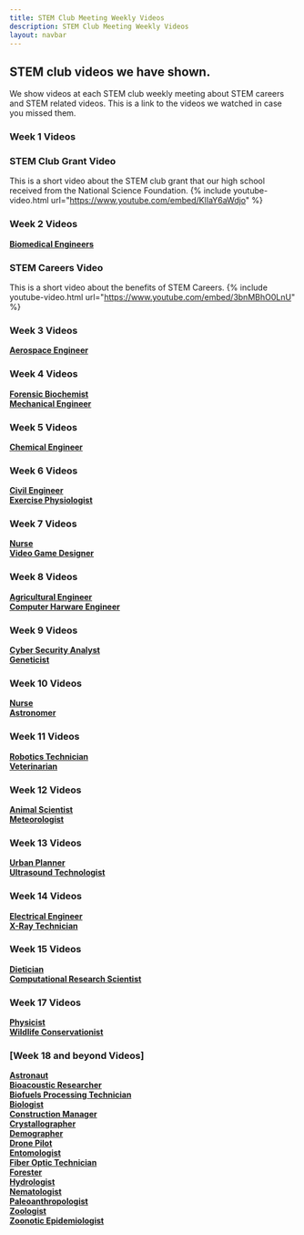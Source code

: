 ```yaml
---
title: STEM Club Meeting Weekly Videos
description: STEM Club Meeting Weekly Videos
layout: navbar
---
```



## **STEM club videos we have shown.** 

We show videos at each STEM club weekly meeting about STEM careers and STEM related videos.
This is a link to the videos we watched in case you missed them.


### **Week 1 Videos**                                
### **STEM Club Grant Video**
This is a short video about the STEM club grant that our high school received from the National Science Foundation.
{% include youtube-video.html url="https://www.youtube.com/embed/KlIaY6aWdjo" %}


 ### **Week 2 Videos**                      
 **[Biomedical Engineers](https://careerinstem.com/product/bioengineer/)**               
 
### **STEM Careers Video**
This is a short video about the benefits of STEM Careers.
{% include youtube-video.html url="https://www.youtube.com/embed/3bnMBhO0LnU" %}
                                                                                                
 
### **Week 3 Videos**                                
 **[Aerospace Engineer](https://careerinstem.com/product/aerospace-engineer/)**                 
 
 
 ### **Week 4 Videos**                                
 **[Forensic Biochemist](https://careerinstem.com/product/forensic-biochemist/)**                   
 **[Mechanical Engineer](https://careerinstem.com/product/mechanical-engineer/)**            
 
 
 ### **Week 5 Videos**                                
 **[Chemical Engineer](https://careerinstem.com/product/chemical-engineer/)**           
 
 
 ### **Week 6 Videos**                                
 **[Civil Engineer](https://careerinstem.com/product/civil-engineer/)**          
 **[Exercise Physiologist](https://careerinstem.com/product/exercise-physiologist/)**                             
 
 
 ### **Week 7 Videos**                                
**[Nurse](https://careerinstem.com/product/nurse/)**                                          
**[Video Game Designer](https://careerinstem.com/product/video-game-designer/)**                                                                                                           


### **Week 8 Videos**                                
**[Agricultural Engineer](https://careerinstem.com/product/agricultural-engineer/)**                  
**[Computer Harware Engineer](https://careerinstem.com/product/computer-engineer/)**                         


### **Week 9 Videos**                                
**[Cyber Security Analyst](https://careerinstem.com/product/cyber-security-analyst/)**             
**[Geneticist](https://careerinstem.com/product/geneticist/)**                              


### **Week 10 Videos**                                
**[Nurse](https://careerinstem.com/product/nurse/)**                                                                  
**[Astronomer](https://careerinstem.com/product/astronomer/)**                                                 


### **Week 11 Videos**                                
**[Robotics Technician](https://careerinstem.com/product/robotics-technician/)**                         
**[Veterinarian](https://careerinstem.com/product/veterinarian/)**                           


### **Week 12 Videos**                                
**[Animal Scientist](https://careerinstem.com/product/animal-scientist/)**                   
**[Meteorologist](https://careerinstem.com/product/meteorologist/)**                                           


### **Week 13 Videos**                                
**[Urban Planner](https://careerinstem.com/product/urban-planner/)**                  
**[Ultrasound Technologist](https://careerinstem.com/product/ultrasound-technologist/)**             


### **Week 14 Videos**                                
**[Electrical Engineer](https://careerinstem.com/product/electrical-engineer/)**                                   
**[X-Ray Technician](https://careerinstem.com/product/x-ray-technician/)**                


### **Week 15 Videos**                                
**[Dietician](https://careerinstem.com/product/dietician/)**                
**[Computational Research Scientist](https://careerinstem.com/product/computational-research-scientist/)**                 


### **Week 17 Videos**                                
**[Physicist](https://careerinstem.com/product/physicist/)**                                     
**[Wildlife Conservationist](https://careerinstem.com/product/wildlife-conservationist/)**              


### **[Week 18 and beyond Videos]**                                             
**[Astronaut](https://careerinstem.com/product/astronaut/)**                     
**[Bioacoustic Researcher](https://careerinstem.com/product/bioacoustic-researcher/)**                 
**[Biofuels Processing Technician](https://careerinstem.com/product/biofuels-processing-technician/)**           
**[Biologist](https://careerinstem.com/product/biologist/)**                                        
**[Construction Manager](https://careerinstem.com/product/construction-manager/)**                
**[Crystallographer](https://careerinstem.com/product/crystallographer/)**                            
**[Demographer](https://careerinstem.com/product/demographer/)**                         
**[Drone Pilot](https://careerinstem.com/product/drone-pilot/)**                 
**[Entomologist](https://careerinstem.com/product/entomologist/)**                                     
**[Fiber Optic Technician](https://careerinstem.com/product/fiber-optic-technician/)**               
**[Forester](https://careerinstem.com/product/forester/)**                                    
**[Hydrologist](https://careerinstem.com/product/hydrologist/)**                                                       
**[Nematologist](https://careerinstem.com/product/nematologist/)**                                                                              
**[Paleoanthropologist](https://careerinstem.com/product/paleoanthropologist/)**                                                                   
**[Zoologist](https://careerinstem.com/product/zoologist/)**                            
**[Zoonotic Epidemiologist](https://careerinstem.com/product/zoonotic-epidemiologist/)**                 
